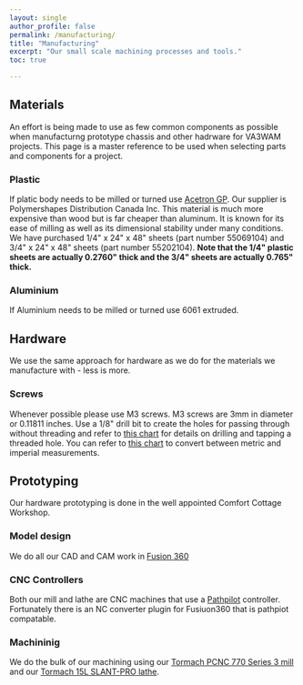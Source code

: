 ```yaml
---
layout: single
author_profile: false
permalink: /manufacturing/
title: "Manufacturing"
excerpt: "Our small scale machining processes and tools."
toc: true

---
```


## Materials
An effort is being made to use as few common components as possible when manufacturng prototype chassis and other 
hadrware for VA3WAM projects. This page is a master reference to be used when selecting parts and components for a project.

### Plastic
If  platic body needs to be milled or turned use 
<a href="https://www.goindustrial.ca/index.php/en/technical-product-catalogue/23/15/plastics/mechanical-plastics/acetron-gp-detail">
Acetron GP</a>.  Our supplier is Polymershapes Distribution Canada Inc. This material is much more expensive than wood but is far 
cheaper than aluminum. It is known for its ease of milling as well as its dimensional stability under many conditions. We have purchased 
1/4" x 24" x 48" sheets (part number 55069104) and 3/4" x 24" x 48" sheets (part number 55202104). <b>Note that the 1/4" plastic sheets 
are actually 0.2760" thick and the 3/4" sheets are actually 0.765" thick.</b>

### Aluminium
If Aluminium needs to be milled or turned use 6061 extruded.

## Hardware
We use the same approach for hardware as we do for the materials we manufacture with - less is more.

### Screws
Whenever possible please use M3 screws. M3 screws are 3mm in diameter or 0.11811 inches. Use a 1/8" drill bit to create the holes 
for passing through without threading and refer to <a href="https://www.boltdepot.com/fastener-information/metric-tap-drill-size.aspx">
this chart</a> for details on drilling and tapping a threaded hole. You can refer to 
<a href="https://www.jansjewells.com/content.php?content_id=1003">this chart</a> to convert between metric and imperial measurements.

## Prototyping
Our hardware prototyping is done in the well appointed Comfort Cottage Workshop. 

### Model design
We do all our CAD and CAM work in <a href="https://www.autodesk.com/products/fusion-360/overview">Fusion 360</a>

### CNC Controllers
Both our mill and lathe are CNC machines that use a <a href="https://tormach.com/pathpilot.html">Pathpilot</a> controller. 
Fortunately there is an NC converter plugin for Fusiuon360 that is pathpiot compatable.  

### Machininig
We do the bulk of our machining using our 
<a href="https://tormach.com/support/mill/pcnc-770-series-3-documents/pcnc-770-maintenance-documents/">
Tormach PCNC 770 Series 3 mill</a> and our <a href="https://tormach.com/support/lathe/15l-slant-pro-lathe-documents">
Tormach 15L SLANT-PRO lathe</a>.
